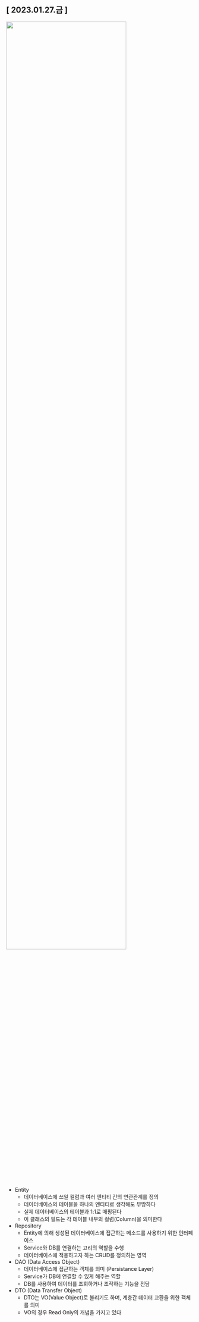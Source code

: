 ## [ 2023.01.27.금 ]

<img src="https://ifh.cc/g/xrdSk4.jpg" width="80%"> 

- Entity
    - 데이터베이스에 쓰일 컬럼과 여러 엔티티 간의 연관관계를 정의
    - 데이터베이스의 테이블을 하나의 엔티티로 생각해도 무방하다
    - 실제 데이터베이스의 테이블과 1:1로 매핑된다
    - 이 클래스의 필드는 각 테이블 내부의 컬럼(Column)을 의미한다
- Repository
    - Entity에 의해 생성된 데이터베이스에 접근하는 메소드를 사용하기 위한 인터페이스
    - Service와 DB를 연결하는 고리의 역할을 수행
    - 데이터베이스에 적용하고자 하는 CRUD를 정의하는 영역
- DAO (Data Access Object)
    - 데이터베이스에 접근하는 객체를 의미 (Persistance Layer)
    - Service가 DB에 연결할 수 있게 해주는 역할
    - DB를 사용하여 데이터를 조회하거나 조작하는 기능을 전담
- DTO (Data Transfer Object)
    - DTO는 VO(Value Object)로 불리기도 하며, 계층간 데이터 교환을 위한 객체를 의미
    - VO의 경우 Read Only의 개념을 가지고 있다
